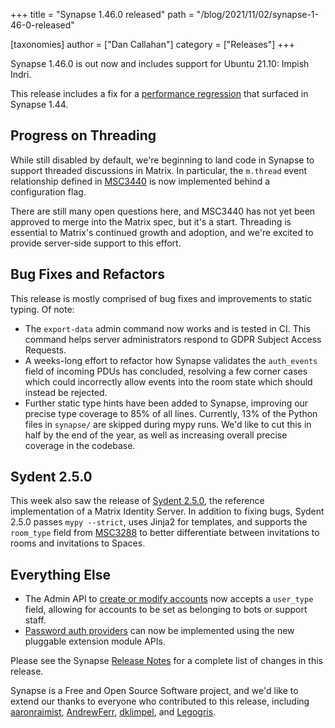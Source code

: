 +++
title = "Synapse 1.46.0 released"
path = "/blog/2021/11/02/synapse-1-46-0-released"

[taxonomies]
author = ["Dan Callahan"]
category = ["Releases"]
+++

Synapse 1.46.0 is out now and includes support for Ubuntu 21.10: Impish Indri.

This release includes a fix for a [performance regression](https://github.com/matrix-org/synapse/issues/11049) that surfaced in Synapse 1.44.

## Progress on Threading

While still disabled by default, we're beginning to land code in Synapse to support threaded discussions in Matrix. In particular, the `m.thread` event relationship defined in [MSC3440](https://github.com/matrix-org/matrix-doc/pull/3440) is now implemented behind a configuration flag.

There are still many open questions here, and MSC3440 has not yet been approved to merge into the Matrix spec, but it's a start. Threading is essential to Matrix's continued growth and adoption, and we're excited to provide server-side support to this effort.

## Bug Fixes and Refactors

This release is mostly comprised of bug fixes and improvements to static typing. Of note:

- The `export-data` admin command now works and is tested in CI. This command helps server administrators respond to GDPR Subject Access Requests.
- A weeks-long effort to refactor how Synapse validates the `auth_events` field of incoming PDUs has concluded, resolving a few corner cases which could incorrectly allow events into the room state which should instead be rejected.
- Further static type hints have been added to Synapse, improving our precise type coverage to 85% of all lines. Currently, 13% of the Python files in `synapse/` are skipped during mypy runs. We'd like to cut this in half by the end of the year, as well as increasing overall precise coverage in the codebase.

## Sydent 2.5.0

This week also saw the release of [Sydent 2.5.0](https://github.com/matrix-org/sydent/releases/tag/v2.5.0), the reference implementation of a Matrix Identity Server. In addition to fixing bugs, Sydent 2.5.0 passes `mypy --strict`, uses Jinja2 for templates, and supports the `room_type` field from [MSC3288](https://github.com/matrix-org/matrix-doc/pull/3288) to better differentiate between invitations to rooms and invitations to Spaces.

## Everything Else

- The Admin API to [create or modify accounts](https://matrix-org.github.io/synapse/v1.46/admin_api/user_admin_api.html#create-or-modify-account) now accepts a `user_type` field, allowing for accounts to be set as belonging to bots or support staff.
- [Password auth providers](https://matrix-org.github.io/synapse/v1.46/modules/password_auth_provider_callbacks.html) can now be implemented using the new pluggable extension module APIs.

Please see the Synapse [Release Notes](https://github.com/matrix-org/synapse/blob/v1.46.0/CHANGES.md) for a complete list of changes in this release.

Synapse is a Free and Open Source Software project, and we'd like to extend our thanks to everyone who contributed to this release, including [aaronraimist](https://github.com/aaronraimist), [AndrewFerr](https://github.com/AndrewFerr), [dklimpel](https://github.com/dklimpel), and [Legogris](https://github.com/Legogris).
